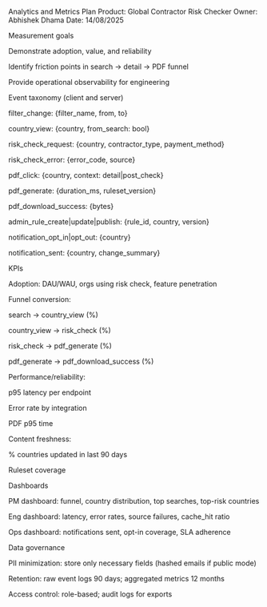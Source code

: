 Analytics and Metrics Plan
Product: Global Contractor Risk Checker
Owner: Abhishek Dhama
Date: 14/08/2025

Measurement goals

Demonstrate adoption, value, and reliability

Identify friction points in search → detail → PDF funnel

Provide operational observability for engineering

Event taxonomy (client and server)

filter_change: {filter_name, from, to}

country_view: {country, from_search: bool}

risk_check_request: {country, contractor_type, payment_method}

risk_check_error: {error_code, source}

pdf_click: {country, context: detail|post_check}

pdf_generate: {duration_ms, ruleset_version}

pdf_download_success: {bytes}

admin_rule_create|update|publish: {rule_id, country, version}

notification_opt_in|opt_out: {country}

notification_sent: {country, change_summary}

KPIs

Adoption: DAU/WAU, orgs using risk check, feature penetration

Funnel conversion:

search → country_view (%)

country_view → risk_check (%)

risk_check → pdf_generate (%)

pdf_generate → pdf_download_success (%)

Performance/reliability:

p95 latency per endpoint

Error rate by integration

PDF p95 time

Content freshness:

% countries updated in last 90 days

Ruleset coverage

Dashboards

PM dashboard: funnel, country distribution, top searches, top-risk countries

Eng dashboard: latency, error rates, source failures, cache_hit ratio

Ops dashboard: notifications sent, opt-in coverage, SLA adherence

Data governance

PII minimization: store only necessary fields (hashed emails if public mode)

Retention: raw event logs 90 days; aggregated metrics 12 months

Access control: role-based; audit logs for exports

